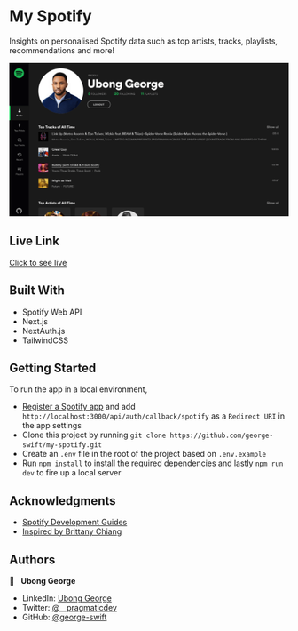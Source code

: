 # My Spotify

Insights on personalised Spotify data such as top artists, tracks, playlists, recommendations and more!

![](./public/og.png)

## Live Link

[Click to see live](https://myspotifywrapped.vercel.app/)

## Built With

- Spotify Web API
- Next.js
- NextAuth.js
- TailwindCSS

## Getting Started

To run the app in a local environment,

- [Register a Spotify app](https://developer.spotify.com/dashboard/applications) and add `http://localhost:3000/api/auth/callback/spotify` as a `Redirect URI` in the app settings
- Clone this project by running `git clone https://github.com/george-swift/my-spotify.git`
- Create an `.env` file in the root of the project based on `.env.example`
- Run `npm install` to install the required dependencies and lastly `npm run dev` to fire up a local server

## Acknowledgments

- [Spotify Development Guides](https://developer.spotify.com/documentation/general/guides/)
- [Inspired by Brittany Chiang](https://newline.co/courses/build-a-spotify-connected-app)

## Authors

👤 &nbsp; **Ubong George**

- LinkedIn: [Ubong George](https://www.linkedin.com/in/ubonggeorge/)
- Twitter: [@\_\_pragmaticdev](https://twitter.com/__pragmaticdev)
- GitHub: [@george-swift](https://github.com/george-swift)
